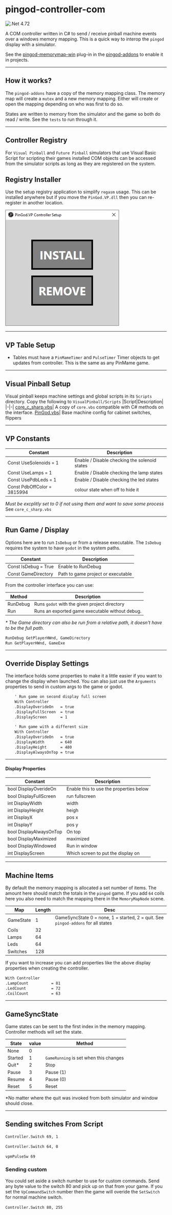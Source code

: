 ﻿# pingod-controller-com
![.Net](https://img.shields.io/badge/.NET-5C2D91?style=for-the-badge&logo=.net&logoColor=white) 4.72

A COM controller written in C# to send / receive pinball machine events over a windows memory mapping. This is a quick way to interop the `pingod` display with a simulator.

See the [pingod-memorymap-win](http://github.com/FlippingFlips/pingod-addons/addons/pingod-memorymap-win) plug-in in the [pingod-addons](http://github.com/FlippingFlips/pingod-addons/pingod-addons) to enable it in projects.

---
## How it works?
The `pingod-addons` have a copy of the memory mapping class. The memory map will create a `mutex` and a new memory mapping. Either will create or open the mapping depending on who was first to do so.

States are written to memory from the simulator and the game so both do read / write. See the `tests` to run through it.

---
## Controller Registry
For `Visual Pinball` and `Future Pinball` simulators that use Visual Basic Script for scripting their games installed COM objects can be accessed from the simulator scripts as long as they are registered on the system.

## Registry Installer
Use the setup registry application to simplify `regasm` usage. This can be installed anywhere but if you move the `PinGod.VP.dll` then you can re-register in another location.

![image](screen.jpg)

---
## VP Table Setup
- Tables must have a `PinMameTimer` and `PulseTimer` Timer objects to get updates from controller. This is the same as any PinMame game.

---
## Visual Pinball Setup
Visual pinball keeps machine settings and global scripts in its `Scripts` directory. Copy the following to `VisualPinball/Scripts`
|Script|Description|
|-|-|
[core_c_sharp.vbs](PinGod.VP.Domain/Scripts/core_c_sharp.vbs)| A copy of `core.vbs` compatible with C# methods on the interface.
[PinGod.vbs](PinGod.VP.Domain/Scripts/PinGod.vbs)| Base machine config for cabinet switches, flippers

---
## VP Constants

|Constant|Description|
|-|-|
|Const UseSolenoids = 1|Enable / Disable checking the solenoid states|
|Const UseLamps = 1|Enable / Disable checking the lamp states|
|Const UsePdbLeds = 1|Enable / Disable checking the led states|
|Const PdbOffColor = 3815994| colour state when off to hide it|

*Must be excplitly set to 0 if not using them and want to save some process* See `core_c_sharp.vbs`

---
## Run Game / Display
Options here are to run `IsDebug` or from a release executable. The `IsDebug` requires the system to have `godot` in the system paths.

|Constant|Description|
|-|-|
|Const IsDebug = True|Enable to RunDebug|
|Const GameDirectory|Path to game project or executable|

From the controller interface you can use:

|Method|Description|
|-|-|
RunDebug|Runs `godot` with the given project directory
Run|Runs an exported game executable without debug.

_* The Game directory can also be run from a relative path, it doesn't have to be the full path._

```
RunDebug GetPlayerHWnd, GameDirectory
Run GetPlayerHWnd, GameExe
```

---
## Override Display Settings
The interface holds some properties to make it a little easier if you want to change the display when launched. You can also just use the `Arguments` properties to send in custom args to the game or godot.

```
	' Run game on second display full screen
	With Controller 
	.DisplayOverideOn   = true	
	.DisplayFullScreen  = true	
	.DisplayScreen	    = 1
```
```
	' Run game with a different size
	With Controller 
	.DisplayOverideOn   = true	
	.DisplayWidth  		= 640
	.DisplayHeight	    = 480
	.DisplayAlwaysOnTop = true
```

---
#### Display Properties

|Constant|Description|
|-|-|
bool DisplayOverideOn | Enable this to use the properties below
bool DisplayFullScreen | run fullscreen
int DisplayWidth | width
int DisplayHeight | heigh
int DisplayX | pos x
int DisplayY | pos y
bool DisplayAlwaysOnTop | On top
bool DisplayMaximized | maximized
bool DisplayWindowed | Run in window
int DisplayScreen | Which screen to put the display on

---
## Machine Items
By default the memory mapping is allocated a set number of items. The amount here should match the totals in the `pingod` game. If you add `64` coils here you also need to match the mapping there in the `MemoryMapNode` scene.

|Map|Length|Desc|
|-|-|-|
|GameState| 1 | GameSyncState 0 = none, 1 = started, 2 = quit. See `pingod-addons` for all states |
|Coils| 32 ||
|Lamps| 64 ||
|Leds| 64 ||
|Switches| 128 ||

If you want to increase you can add properties like the above display properties when creating the controller.

```
With Controller
.LampCount			= 81
.LedCount			= 72
.CoilCount			= 63
```
---
## GameSyncState
Game states can be sent to the first index in the memory mapping. Controller methods will set the state.

|State|value|Method
|-|-|-|
|None| 0 ||
|Started| 1 |`GameRunning` is set when this changes|
|Quit*| 2 | Stop |
|Pause| 3 | Pause (1) |
|Resume| 4 | Pause (0) |
|Reset| 5 | Reset |

*No matter where the quit was invoked from both simulator and window should close.

---
## Sending switches From Script
`Controller.Switch 69, 1`

`Controller.Switch 64, 0`

`vpmPulseSw 69`

### Sending custom 
You could set aside a switch number to use for custom commands. Send any byte value to the switch 80 and pick up on that from your game. If you set the `VpCommandSwitch` number then the game will overide the `SetSwitch` for normal machine switch.

`Controller.Switch 80, 255`